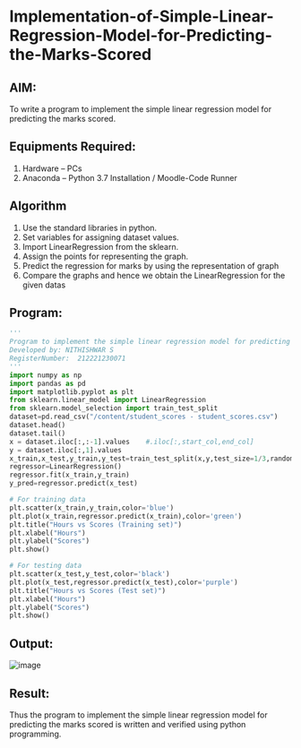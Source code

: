 # Implementation-of-Simple-Linear-Regression-Model-for-Predicting-the-Marks-Scored

## AIM:
To write a program to implement the simple linear regression model for predicting the marks scored.

## Equipments Required:
1. Hardware – PCs
2. Anaconda – Python 3.7 Installation / Moodle-Code Runner

## Algorithm
1. Use the standard libraries in python.
2. Set variables for assigning dataset values.
3. Import LinearRegression from the sklearn.
4. Assign the points for representing the graph.
5. Predict the regression for marks by using the representation of graph
6. Compare the graphs and hence we obtain the LinearRegression for the given datas


## Program:
```python
'''
Program to implement the simple linear regression model for predicting the marks scored.
Developed by: NITHISHWAR S
RegisterNumber:  212221230071
'''
import numpy as np
import pandas as pd
import matplotlib.pyplot as plt
from sklearn.linear_model import LinearRegression
from sklearn.model_selection import train_test_split
dataset=pd.read_csv("/content/student_scores - student_scores.csv")
dataset.head()
dataset.tail()
x = dataset.iloc[:,:-1].values    #.iloc[:,start_col,end_col]
y = dataset.iloc[:,1].values
x_train,x_test,y_train,y_test=train_test_split(x,y,test_size=1/3,random_state=0)
regressor=LinearRegression()
regressor.fit(x_train,y_train)
y_pred=regressor.predict(x_test)

# For training data
plt.scatter(x_train,y_train,color='blue')
plt.plot(x_train,regressor.predict(x_train),color='green')
plt.title("Hours vs Scores (Training set)")
plt.xlabel("Hours")
plt.ylabel("Scores")
plt.show()

# For testing data
plt.scatter(x_test,y_test,color='black')
plt.plot(x_test,regressor.predict(x_test),color='purple')
plt.title("Hours vs Scores (Test set)")
plt.xlabel("Hours")
plt.ylabel("Scores")
plt.show()

```

## Output:
![image](https://user-images.githubusercontent.com/94164665/165906237-689485e4-4b94-4885-a847-7bdc97fe359e.png)


## Result:
Thus the program to implement the simple linear regression model for predicting the marks scored is written and verified using python programming.
